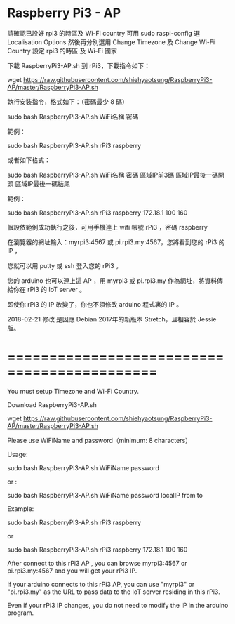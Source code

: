 # Raspberry Pi3 - AP

請確認已設好 rpi3 的時區及 Wi-Fi country
   可用 sudo raspi-config 選 Localisation Options 然後再分別選用  Change Timezone 及 Change Wi-Fi Country 
   設定 rpi3 的時區 及 Wi-Fi 國家

下載 RaspberryPi3-AP.sh 到 rPi3，下載指令如下：

wget  https://raw.githubusercontent.com/shiehyaotsung/RaspberryPi3-AP/master/RaspberryPi3-AP.sh

執行安裝指令，格式如下：（密碼最少  8 碼）

sudo  bash RaspberryPi3-AP.sh   WiFi名稱   密碼

範例：

sudo  bash RaspberryPi3-AP.sh   rPi3   raspberry

或者如下格式：

sudo  bash RaspberryPi3-AP.sh   WiFi名稱   密碼  區域IP前3碼  區域IP最後一碼開頭  區域IP最後一碼結尾

範例：

sudo  bash RaspberryPi3-AP.sh   rPi3   raspberry  172.18.1  100  160

假設依範例成功執行之後，可用手機連上 wifi 帳號 rPi3 ，密碼 raspberry

在瀏覽器的網址輸入：myrpi3:4567 或 pi.rpi3.my:4567，您將看到您的 rPi3 的 IP ，

您就可以用 putty 或 ssh 登入您的 rPi3 。

您的 arduino 也可以連上這 AP ，用 myrpi3 或 pi.rpi3.my 作為網址，將資料傳給你在 rPi3 的 IoT server 。

即使你 rPi3 的 IP 改變了，你也不須修改 arduino 程式裏的 IP 。

2018-02-21 修改  是因應 Debian 2017年的新版本 Stretch，且相容於 Jessie版。

# ============================================

You must setup Timezone and Wi-Fi Country.

Download RaspberryPi3-AP.sh 

wget  https://raw.githubusercontent.com/shiehyaotsung/RaspberryPi3-AP/master/RaspberryPi3-AP.sh

Please use WiFiName and password（minimum: 8 characters）

Usage:

sudo  bash RaspberryPi3-AP.sh   WiFiName   password

or :

sudo  bash RaspberryPi3-AP.sh   WiFiName   password  localIP  from  to

Example:

sudo  bash RaspberryPi3-AP.sh   rPi3   raspberry

or

sudo  bash RaspberryPi3-AP.sh   rPi3   raspberry  172.18.1  100  160



After connect to this rPi3 AP , you can browse myrpi3:4567 or pi.rpi3.my:4567 and you will get your rPi3 IP. 

If your arduino connects to this rPi3 AP, you can use "myrpi3" or "pi.rpi3.my" as the URL to pass data to the IoT server residing in this rPi3.

Even if your rPi3 IP changes, you do not need to modify the IP in the arduino program.
